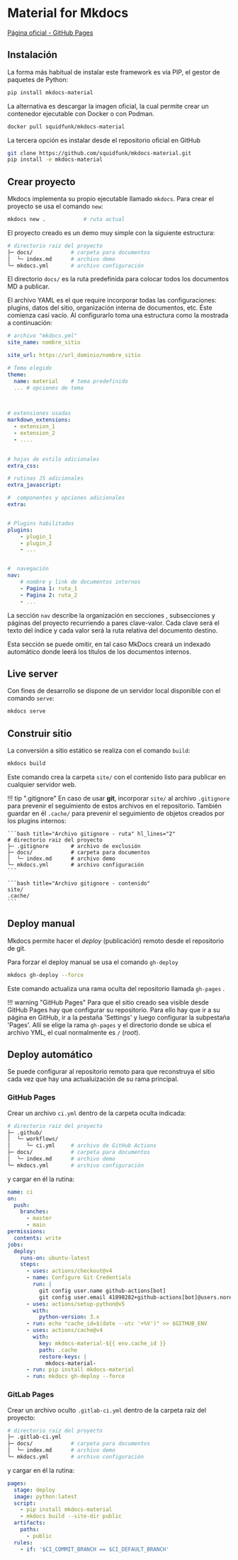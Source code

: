 
# Material for Mkdocs


[Página oficial - GitHub Pages](https://squidfunk.github.io/mkdocs-material/)


## Instalación

La forma más habitual de instalar este framework es via PIP, el gestor de paquetes de Python:

```bash title="Instalación con PIP"
pip install mkdocs-material
```

La alternativa es descargar la imagen oficial, la cual permite crear un contenedor ejecutable con Docker o con Podman.

```bash title="Descarga de imagen"
docker pull squidfunk/mkdocs-material
```

La tercera opción es instalar desde el repositorio oficial en GitHub

```bash title="Instalación desde repositorio oficial"
git clone https://github.com/squidfunk/mkdocs-material.git
pip install -e mkdocs-material
```


## Crear proyecto

Mkdocs implementa su propio ejecutable llamado `mkdocs`. Para crear el proyecto se usa el comando `new`:

```bash title="Crear proyecto"
mkdocs new .            # ruta actual
```

El proyecto creado es un demo muy simple con la siguiente estructura:

```bash title="Estructura de proyecto"
# directorio raiz del proyecto
├─ docs/            # carpeta para documentos
│  └─ index.md      # archivo demo
└─ mkdocs.yml       # archivo configuración
```

El directorio `docs/` es la ruta predefinida para colocar todos los documentos MD a publicar.

El archivo YAML es el que require incorporar todas las configuraciones: plugins, datos del sitio, organización interna de documentos, etc. Éste comienza casi vacío. Al configurarlo toma una estructura como la mostrada a continuación:


```yaml title="Archvivo de configuración - Sintaxis"
# archivo "mkdocs.yml" 
site_name: nombre_sitio

site_url: https://url_dominio/nombre_sitio   

# Tema elegido
theme: 
  name: material    # tema predefinido
  ... # opciones de tema
  


# extensiones usadas
markdown_extensions: 
  - extension_1
  - extension_2
  - ....
    

# hojas de estilo adicionales
extra_css:

# rutinas JS adicionales
extra_javascript:

#  componentes y opciones adicionales
extra:


# Plugins habilitados
plugins:
    - plugin_1
    - plugin_2
    - ...


#  navegación
nav:
    # nombre y link de documentos internos
    - Pagina 1: ruta_1
    - Pagina 2: ruta_2
    - ...
```

La sección `nav` describe la organización en secciones , subsecciones  y páginas del proyecto recurriendo a pares clave-valor. Cada clave será el texto del índice y cada valor será la ruta relativa del documento destino.

Esta sección se puede omitir, en tal caso MkDocs creará un indexado automático donde leerá los títulos de los documentos internos.




## Live server

Con fines de desarrollo se dispone de un servidor local disponible con el comando `serve`:

```bash
mkdocs serve    
```

## Construir sitio

La conversión a sitio estático se realiza con el comando `build`:

```bash
mkdocs build    
```

Este comando crea la carpeta `site/` con el contenido listo para publicar en cualquier servidor web.

!!! tip ".gitignore"
    En caso de usar **git**, incorporar `site/` al archivo `.gitignore` para prevenir el seguimiento de estos archivos en el repositorio.  También guardar en él `.cache/` para prevenir el seguimiento de objetos creados por los plugins internos:

    ```bash title="Archivo gitignore - ruta" hl_lines="2"
    # directorio raiz del proyecto
    ├─ .gitignore       # archivo de exclusión
    ├─ docs/            # carpeta para documentos
    │  └─ index.md      # archivo demo
    └─ mkdocs.yml       # archivo configuración
    ```

    ```bash title="Archivo gitignore - contenido" 
    site/       
    .cache/     
    ```







## Deploy manual


Mkdocs permite hacer el *deploy* (publicación) remoto desde el repositorio de git.

Para forzar el deploy manual se usa el comando `gh-deploy`

```bash
mkdocs gh-deploy --force
```
Este comando actualiza una rama oculta del repositorio llamada `gh-pages` .

!!! warning "GitHub Pages"
    Para que el sitio creado sea visible desde GitHub Pages hay que configurar su repositorio. Para ello hay que ir a su página en GitHub, ir a la pestaña 'Settings' y luego configurar la subpestaña 'Pages'. Allí se elige la rama `gh-pages` y el directorio donde se ubica el archivo YML, el cual normalmente es `/` (*root*).


## Deploy automático

Se puede configurar al repositorio remoto para que reconstruya el sitio cada vez que hay una actualuización de su rama principal.

### GitHub Pages

Crear un archivo `ci.yml` dentro de la carpeta oculta indicada:

```bash hl_lines="2-4" title="GitHub Pages - Ruta de GitHub Actions"
# directorio raiz del proyecto
├─ .github/
│  └─ workflows/
│     └─ ci.yml     # archivo de GitHub Actions
├─ docs/            # carpeta para documentos
│  └─ index.md      # archivo demo
└─ mkdocs.yml       # archivo configuración
```

y cargar en él la rutina:

```yaml title="GitHub Pages - Rutina de deploy automático"
name: ci 
on:
  push:
    branches:
      - master 
      - main
permissions:
  contents: write
jobs:
  deploy:
    runs-on: ubuntu-latest
    steps:
      - uses: actions/checkout@v4
      - name: Configure Git Credentials
        run: |
          git config user.name github-actions[bot]
          git config user.email 41898282+github-actions[bot]@users.noreply.github.com
      - uses: actions/setup-python@v5
        with:
          python-version: 3.x
      - run: echo "cache_id=$(date --utc '+%V')" >> $GITHUB_ENV 
      - uses: actions/cache@v4
        with:
          key: mkdocs-material-${{ env.cache_id }}
          path: .cache
          restore-keys: |
            mkdocs-material-
      - run: pip install mkdocs-material 
      - run: mkdocs gh-deploy --force
```


### GitLab Pages



Crear un archivo oculto `.gitlab-ci.yml` dentro de la carpeta raíz del proyecto:

```bash  hl_lines="2" title="GitLab Pages - Ruta de archivo"
# directorio raiz del proyecto
├─ .gitlab-ci.yml
├─ docs/            # carpeta para documentos
│  └─ index.md      # archivo demo
└─ mkdocs.yml       # archivo configuración
```

y cargar en él la rutina:

```yaml title="GitLab Pages - Rutina de deploy automático"
pages:
  stage: deploy
  image: python:latest
  script:
    - pip install mkdocs-material
    - mkdocs build --site-dir public
  artifacts:
    paths:
      - public
  rules:
    - if: '$CI_COMMIT_BRANCH == $CI_DEFAULT_BRANCH'
```




